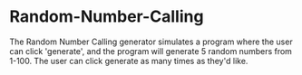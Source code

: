# Random-Number-Calling
The Random Number Calling generator simulates a program where the user can click 'generate',  and the program will generate 5 random numbers from 1-100. The user can click generate as many times as they'd like.
